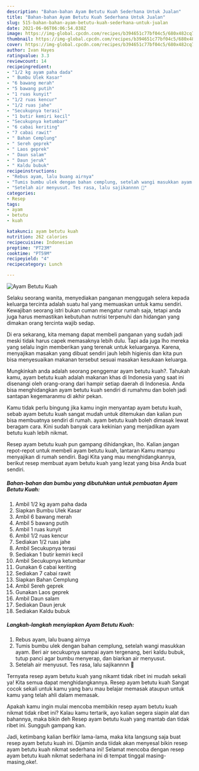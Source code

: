 ```yaml
---
description: "Bahan-bahan Ayam Betutu Kuah Sederhana Untuk Jualan"
title: "Bahan-bahan Ayam Betutu Kuah Sederhana Untuk Jualan"
slug: 515-bahan-bahan-ayam-betutu-kuah-sederhana-untuk-jualan
date: 2021-06-06T06:06:54.038Z
image: https://img-global.cpcdn.com/recipes/b394651c77bf04c5/680x482cq70/ayam-betutu-kuah-foto-resep-utama.jpg
thumbnail: https://img-global.cpcdn.com/recipes/b394651c77bf04c5/680x482cq70/ayam-betutu-kuah-foto-resep-utama.jpg
cover: https://img-global.cpcdn.com/recipes/b394651c77bf04c5/680x482cq70/ayam-betutu-kuah-foto-resep-utama.jpg
author: Ivan Hayes
ratingvalue: 3.3
reviewcount: 14
recipeingredient:
- "1/2 kg ayam paha dada"
- " Bumbu Ulek Kasar"
- "6 bawang merah"
- "5 bawang putih"
- "1 ruas kunyit"
- "1/2 ruas kencur"
- "1/2 ruas jahe"
- "Secukupnya terasi"
- "1 butir kemiri kecil"
- "Secukupnya ketumbar"
- "6 cabai keriting"
- "7 cabai rawit"
- " Bahan Cemplung"
- " Sereh geprek"
- " Laos geprek"
- " Daun salam"
- " Daun jeruk"
- " Kaldu bubuk"
recipeinstructions:
- "Rebus ayam, lalu buang airnya"
- "Tumis bumbu ulek dengan bahan cemplung, setelah wangi masukkan ayam. Beri air secukupnya sampai ayam tergenang, beri kaldu bubuk, tutup panci agar bumbu menyerap, dan biarkan air menyusut."
- "Setelah air menyusut. Tes rasa, lalu sajikannnn 🤤"
categories:
- Resep
tags:
- ayam
- betutu
- kuah

katakunci: ayam betutu kuah 
nutrition: 262 calories
recipecuisine: Indonesian
preptime: "PT23M"
cooktime: "PT59M"
recipeyield: "4"
recipecategory: Lunch

---
```



![Ayam Betutu Kuah](https://img-global.cpcdn.com/recipes/b394651c77bf04c5/680x482cq70/ayam-betutu-kuah-foto-resep-utama.jpg)

Selaku seorang wanita, menyediakan panganan menggugah selera kepada keluarga tercinta adalah suatu hal yang memuaskan untuk kamu sendiri. Kewajiban seorang istri bukan cuman mengatur rumah saja, tetapi anda juga harus memastikan kebutuhan nutrisi terpenuhi dan hidangan yang dimakan orang tercinta wajib sedap.

Di era  sekarang, kita memang dapat membeli panganan yang sudah jadi meski tidak harus capek memasaknya lebih dulu. Tapi ada juga lho mereka yang selalu ingin memberikan yang terenak untuk keluarganya. Karena, menyajikan masakan yang dibuat sendiri jauh lebih higienis dan kita pun bisa menyesuaikan makanan tersebut sesuai masakan kesukaan keluarga. 



Mungkinkah anda adalah seorang penggemar ayam betutu kuah?. Tahukah kamu, ayam betutu kuah adalah makanan khas di Indonesia yang saat ini disenangi oleh orang-orang dari hampir setiap daerah di Indonesia. Anda bisa menghidangkan ayam betutu kuah sendiri di rumahmu dan boleh jadi santapan kegemaranmu di akhir pekan.

Kamu tidak perlu bingung jika kamu ingin menyantap ayam betutu kuah, sebab ayam betutu kuah sangat mudah untuk ditemukan dan kalian pun bisa membuatnya sendiri di rumah. ayam betutu kuah boleh dimasak lewat beragam cara. Kini sudah banyak cara kekinian yang menjadikan ayam betutu kuah lebih nikmat.

Resep ayam betutu kuah pun gampang dihidangkan, lho. Kalian jangan repot-repot untuk membeli ayam betutu kuah, lantaran Kamu mampu menyajikan di rumah sendiri. Bagi Kita yang mau menghidangkannya, berikut resep membuat ayam betutu kuah yang lezat yang bisa Anda buat sendiri.

<!--inarticleads1-->

##### Bahan-bahan dan bumbu yang dibutuhkan untuk pembuatan Ayam Betutu Kuah:

1. Ambil 1/2 kg ayam paha dada
1. Siapkan  Bumbu Ulek Kasar
1. Ambil 6 bawang merah
1. Ambil 5 bawang putih
1. Ambil 1 ruas kunyit
1. Ambil 1/2 ruas kencur
1. Sediakan 1/2 ruas jahe
1. Ambil Secukupnya terasi
1. Sediakan 1 butir kemiri kecil
1. Ambil Secukupnya ketumbar
1. Gunakan 6 cabai keriting
1. Sediakan 7 cabai rawit
1. Siapkan  Bahan Cemplung
1. Ambil  Sereh geprek
1. Gunakan  Laos geprek
1. Ambil  Daun salam
1. Sediakan  Daun jeruk
1. Sediakan  Kaldu bubuk




<!--inarticleads2-->

##### Langkah-langkah menyiapkan Ayam Betutu Kuah:

1. Rebus ayam, lalu buang airnya
1. Tumis bumbu ulek dengan bahan cemplung, setelah wangi masukkan ayam. Beri air secukupnya sampai ayam tergenang, beri kaldu bubuk, tutup panci agar bumbu menyerap, dan biarkan air menyusut.
1. Setelah air menyusut. Tes rasa, lalu sajikannnn 🤤




Ternyata resep ayam betutu kuah yang nikamt tidak ribet ini mudah sekali ya! Kita semua dapat menghidangkannya. Resep ayam betutu kuah Sangat cocok sekali untuk kamu yang baru mau belajar memasak ataupun untuk kamu yang telah ahli dalam memasak.

Apakah kamu ingin mulai mencoba membikin resep ayam betutu kuah nikmat tidak ribet ini? Kalau kamu tertarik, ayo kalian segera siapin alat dan bahannya, maka bikin deh Resep ayam betutu kuah yang mantab dan tidak ribet ini. Sungguh gampang kan. 

Jadi, ketimbang kalian berfikir lama-lama, maka kita langsung saja buat resep ayam betutu kuah ini. Dijamin anda tiidak akan menyesal bikin resep ayam betutu kuah nikmat sederhana ini! Selamat mencoba dengan resep ayam betutu kuah nikmat sederhana ini di tempat tinggal masing-masing,oke!.

